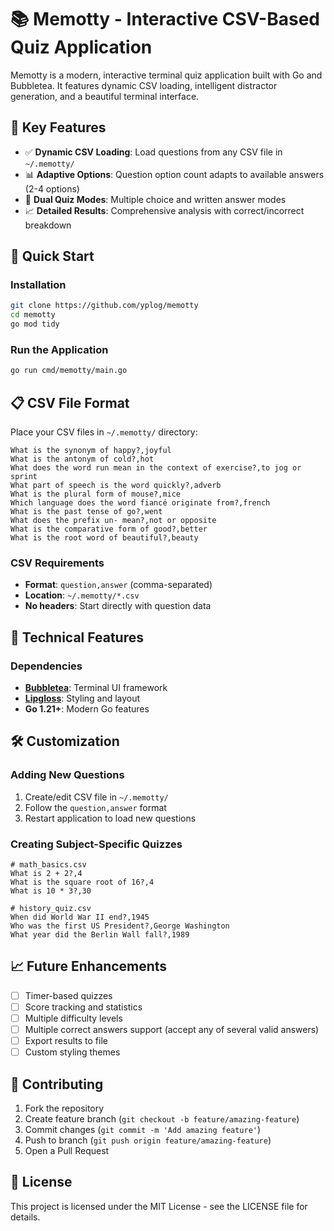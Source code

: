 # 📚 Memotty - Interactive CSV-Based Quiz Application

Memotty is a modern, interactive terminal quiz application built with Go and Bubbletea. It features dynamic CSV loading, intelligent distractor generation, and a beautiful terminal interface.

## 🎯 Key Features

- ✅ **Dynamic CSV Loading**: Load questions from any CSV file in `~/.memotty/`
- 📊 **Adaptive Options**: Question option count adapts to available answers (2-4 options)
- 🔄 **Dual Quiz Modes**: Multiple choice and written answer modes
- 📈 **Detailed Results**: Comprehensive analysis with correct/incorrect breakdown

## 🚀 Quick Start

### Installation
```bash
git clone https://github.com/yplog/memotty
cd memotty
go mod tidy
```

### Run the Application
```bash
go run cmd/memotty/main.go
```

## 📋 CSV File Format

Place your CSV files in `~/.memotty/` directory:

```csv
What is the synonym of happy?,joyful
What is the antonym of cold?,hot
What does the word run mean in the context of exercise?,to jog or sprint
What part of speech is the word quickly?,adverb
What is the plural form of mouse?,mice
Which language does the word fiancé originate from?,french
What is the past tense of go?,went
What does the prefix un- mean?,not or opposite
What is the comparative form of good?,better
What is the root word of beautiful?,beauty
```

### CSV Requirements
- **Format**: `question,answer` (comma-separated)
- **Location**: `~/.memotty/*.csv`
- **No headers**: Start directly with question data

## 🔧 Technical Features

### Dependencies
- **[Bubbletea](https://github.com/charmbracelet/bubbletea)**: Terminal UI framework
- **[Lipgloss](https://github.com/charmbracelet/lipgloss)**: Styling and layout
- **Go 1.21+**: Modern Go features

## 🛠️ Customization

### Adding New Questions
1. Create/edit CSV file in `~/.memotty/`
2. Follow the `question,answer` format
3. Restart application to load new questions

### Creating Subject-Specific Quizzes
```csv
# math_basics.csv
What is 2 + 2?,4
What is the square root of 16?,4
What is 10 * 3?,30

# history_quiz.csv
When did World War II end?,1945
Who was the first US President?,George Washington
What year did the Berlin Wall fall?,1989
```

## 📈 Future Enhancements

- [ ] Timer-based quizzes
- [ ] Score tracking and statistics
- [ ] Multiple difficulty levels
- [ ] Multiple correct answers support (accept any of several valid answers)
- [ ] Export results to file
- [ ] Custom styling themes

## 🤝 Contributing

1. Fork the repository
2. Create feature branch (`git checkout -b feature/amazing-feature`)
3. Commit changes (`git commit -m 'Add amazing feature'`)
4. Push to branch (`git push origin feature/amazing-feature`)
5. Open a Pull Request

## 📄 License

This project is licensed under the MIT License - see the LICENSE file for details.